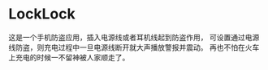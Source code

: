 # LockLock
这是一个手机防盗应用，插入电源线或者耳机线起到防盗作用，
可设置通过电源线防盗，则充电过程中一旦电源线断开就大声播放警报并震动。
再也不怕在火车上充电的时候一不留神被人家顺走了。